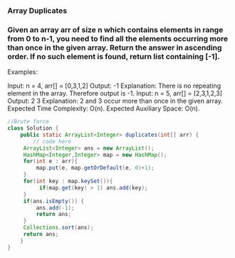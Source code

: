 ### Array Duplicates

### Given an array arr of size n which contains elements in range from 0 to n-1, you need to find all the elements occurring more than once in the given array. Return the answer in ascending order. If no such element is found, return list containing [-1]. 

Examples:

Input: n = 4, arr[] = [0,3,1,2]
Output: -1
Explanation: There is no repeating element in the array. Therefore output is -1.
Input: n = 5, arr[] = [2,3,1,2,3]
Output: 2 3 
Explanation: 2 and 3 occur more than once in the given array.
Expected Time Complexity: O(n).
Expected Auxiliary Space: O(n).


```java 
//Brute force 
class Solution {
    public static ArrayList<Integer> duplicates(int[] arr) {
        // code here
     ArrayList<Integer> ans = new ArrayList();
     HashMap<Integer,Integer> map = new HashMap();
     for(int e : arr){
         map.put(e, map.getOrDefault(e, 0)+1);
     }
     for(int key : map.keySet()){
          if(map.get(key) > 1) ans.add(key);
     } 
     if(ans.isEmpty()) {
         ans.add(-1);
         return ans;
     }
     Collections.sort(ans);
     return ans;
    }
}
```

